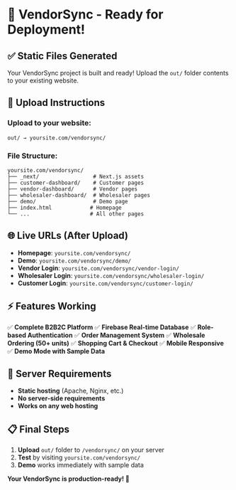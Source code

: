 # 🚀 VendorSync - Ready for Deployment!

## ✅ Static Files Generated

Your VendorSync project is built and ready! Upload the `out/` folder contents to your existing website.

## 📁 Upload Instructions

### **Upload to your website:**
```
out/ → yoursite.com/vendorsync/
```

### **File Structure:**
```
yoursite.com/vendorsync/
├── _next/                 # Next.js assets
├── customer-dashboard/    # Customer pages
├── vendor-dashboard/      # Vendor pages  
├── wholesaler-dashboard/  # Wholesaler pages
├── demo/                  # Demo page
├── index.html            # Homepage
└── ...                   # All other pages
```

## 🌐 Live URLs (After Upload)

- **Homepage**: `yoursite.com/vendorsync/`
- **Demo**: `yoursite.com/vendorsync/demo/`
- **Vendor Login**: `yoursite.com/vendorsync/vendor-login/`
- **Wholesaler Login**: `yoursite.com/vendorsync/wholesaler-login/`
- **Customer Login**: `yoursite.com/vendorsync/customer-login/`

## ⚡ Features Working

✅ **Complete B2B2C Platform**
✅ **Firebase Real-time Database**
✅ **Role-based Authentication**
✅ **Order Management System**
✅ **Wholesale Ordering (50+ units)**
✅ **Shopping Cart & Checkout**
✅ **Mobile Responsive**
✅ **Demo Mode with Sample Data**

## 🔧 Server Requirements

- **Static hosting** (Apache, Nginx, etc.)
- **No server-side requirements**
- **Works on any web hosting**

## 📋 Final Steps

1. **Upload** `out/` folder to `/vendorsync/` on your server
2. **Test** by visiting `yoursite.com/vendorsync/`
3. **Demo** works immediately with sample data

**Your VendorSync is production-ready! 🎉**